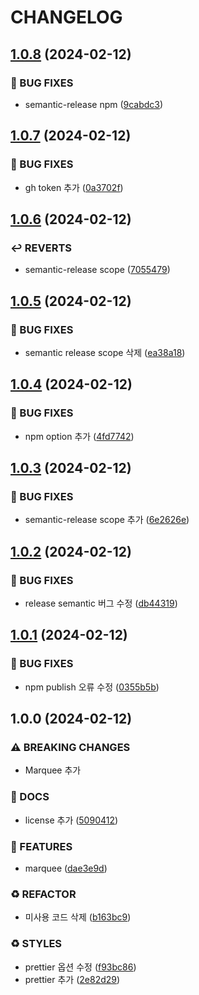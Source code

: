 # CHANGELOG

## [1.0.8](https://github.com/COYO-HM/coyo-ui/compare/v1.0.7...v1.0.8) (2024-02-12)


### 🐛 BUG FIXES

* semantic-release npm ([9cabdc3](https://github.com/COYO-HM/coyo-ui/commit/9cabdc3c11c2c18e0f07b0bcd1740dbfd5e3d741))

## [1.0.7](https://github.com/COYO-HM/coyo-ui/compare/v1.0.6...v1.0.7) (2024-02-12)


### 🐛 BUG FIXES

* gh token 추가 ([0a3702f](https://github.com/COYO-HM/coyo-ui/commit/0a3702f4596d066ab17784102adad94f07843ab2))

## [1.0.6](https://github.com/COYO-HM/coyo-ui/compare/v1.0.5...v1.0.6) (2024-02-12)


### ↩️ REVERTS

* semantic-release scope ([7055479](https://github.com/COYO-HM/coyo-ui/commit/7055479e76264305b56c1bed63b4d099b452b2de))

## [1.0.5](https://github.com/COYO-HM/coyo-ui/compare/v1.0.4...v1.0.5) (2024-02-12)


### 🐛 BUG FIXES

* semantic release scope 삭제 ([ea38a18](https://github.com/COYO-HM/coyo-ui/commit/ea38a18ad8afcbad09b2f384b3585254b4aaaf09))

## [1.0.4](https://github.com/COYO-HM/coyo-ui/compare/v1.0.3...v1.0.4) (2024-02-12)


### 🐛 BUG FIXES

* npm option 추가 ([4fd7742](https://github.com/COYO-HM/coyo-ui/commit/4fd7742c31addf4736d5526d9581ae8bff66852d))

## [1.0.3](https://github.com/COYO-HM/coyo-ui/compare/v1.0.2...v1.0.3) (2024-02-12)


### 🐛 BUG FIXES

* semantic-release scope 추가 ([6e2626e](https://github.com/COYO-HM/coyo-ui/commit/6e2626e34ad22b394603e334da0be0fbb6717eac))

## [1.0.2](https://github.com/COYO-HM/coyo-ui/compare/v1.0.1...v1.0.2) (2024-02-12)


### 🐛 BUG FIXES

* release semantic 버그 수정 ([db44319](https://github.com/COYO-HM/coyo-ui/commit/db443191057629713d99a51dba668386fde4cca0))

## [1.0.1](https://github.com/COYO-HM/coyo-ui/compare/v1.0.0...v1.0.1) (2024-02-12)


### 🐛 BUG FIXES

* npm publish 오류 수정 ([0355b5b](https://github.com/COYO-HM/coyo-ui/commit/0355b5bc4a3e6a7b0a4d142ff7ce5ac3c93b68a1))

## 1.0.0 (2024-02-12)


### ⚠ BREAKING CHANGES

* Marquee 추가

### 📝 DOCS

* license 추가 ([5090412](https://github.com/COYO-HM/coyo-ui/commit/5090412a66b632ae506377ba62a24343040eed74))


### 🚀 FEATURES

* marquee ([dae3e9d](https://github.com/COYO-HM/coyo-ui/commit/dae3e9d231d93b689030d909af9275d8d20bc23c))


### ♻️ REFACTOR

* 미사용 코드 삭제 ([b163bc9](https://github.com/COYO-HM/coyo-ui/commit/b163bc93c6dfce413267c9271d0b0fbd31fd0df3))


### ♻️ STYLES

* prettier 옵션 수정 ([f93bc86](https://github.com/COYO-HM/coyo-ui/commit/f93bc860a126d6250ca6047841030c1060126439))
* prettier 추가 ([2e82d29](https://github.com/COYO-HM/coyo-ui/commit/2e82d2996829f0c8f3c5262b341bd2ee9902f207))

